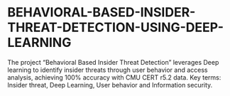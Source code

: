 # BEHAVIORAL-BASED-INSIDER-THREAT-DETECTION-USING-DEEP-LEARNING
The project “Behavioral Based Insider Threat Detection” leverages Deep learning to identify insider threats through user behavior and access analysis, achieving 100% accuracy with CMU CERT r5.2 data.  Key terms: Insider threat, Deep Learning, User behavior and Information security.
